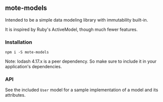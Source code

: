 ## mote-models

Intended to be a simple data modeling library with immutability built-in.

It is inspired by Ruby's ActiveModel, though much fewer features.

### Installation

```
npm i -S mote-models
```

Note: lodash 4.17.x is a peer dependency. So make sure to include it in your application's dependencies.

### API

See the included `User` model for a sample implementation of a model and its attributes.
